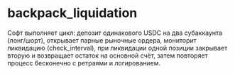 # backpack_liquidation
Софт выполняет цикл: депозит одинакового USDC на два субаккаунта (лонг/шорт), открывает парные рыночные ордера, мониторит ликвидацию (check_interval), при ликвидации одной позиции закрывает вторую и возвращает остаток на основной счёт, затем повторяет процесс бесконечно с ретраями и логированием.
